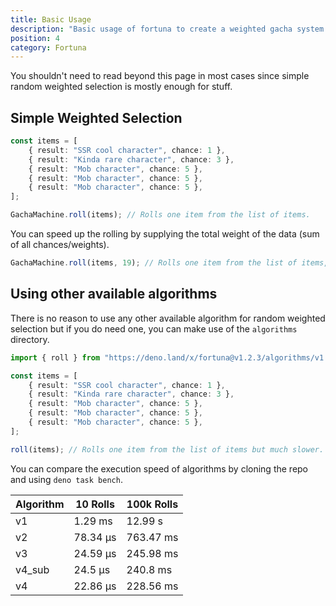 ```yaml
---
title: Basic Usage
description: "Basic usage of fortuna to create a weighted gacha system."
position: 4
category: Fortuna
---
```


You shouldn't need to read beyond this page in most cases since simple random weighted selection is mostly enough for stuff.

## Simple Weighted Selection

```ts
const items = [
    { result: "SSR cool character", chance: 1 },
    { result: "Kinda rare character", chance: 3 },
    { result: "Mob character", chance: 5 },
    { result: "Mob character", chance: 5 },
    { result: "Mob character", chance: 5 },
];

GachaMachine.roll(items); // Rolls one item from the list of items.
```

You can speed up the rolling by supplying the total weight of the data (sum of all chances/weights).

```ts
GachaMachine.roll(items, 19); // Rolls one item from the list of items, faster.
```

## Using other available algorithms

There is no reason to use any other available algorithm for random weighted selection but if you do need one, you can make use of the `algorithms` directory.

```ts
import { roll } from "https://deno.land/x/fortuna@v1.2.3/algorithms/v1.ts";

const items = [
    { result: "SSR cool character", chance: 1 },
    { result: "Kinda rare character", chance: 3 },
    { result: "Mob character", chance: 5 },
    { result: "Mob character", chance: 5 },
    { result: "Mob character", chance: 5 },
];

roll(items); // Rolls one item from the list of items but much slower.
```

You can compare the execution speed of algorithms by cloning the repo and using `deno task bench`.

| Algorithm | 10 Rolls | 100k Rolls |
| --------- | -------- | ---------- |
| v1        | 1.29 ms  | 12.99 s    |
| v2        | 78.34 µs | 763.47 ms  |
| v3        | 24.59 µs | 245.98 ms  |
| v4_sub    | 24.5 µs  | 240.8 ms   |
| v4        | 22.86 µs | 228.56 ms  |
